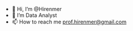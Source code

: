 - 👋 Hi, I’m @Hirenmer
- 👀 I’m Data Analyst
- 📫 How to reach me prof.hirenmer@gmail.com

<!---
Hirenmer/Hirenmer is a ✨ special ✨ repository because its `README.md` (this file) appears on your GitHub profile.
You can click the Preview link to take a look at your changes.
--->
